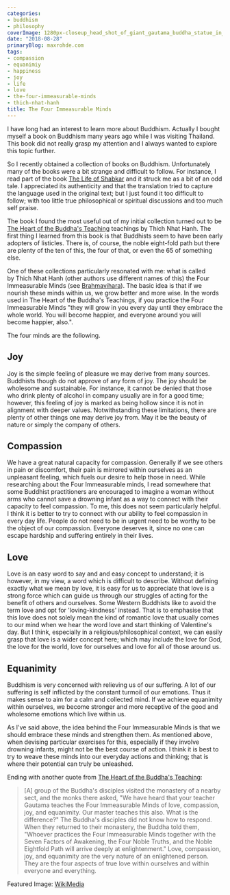 ```yaml
---
categories:
- buddhism
- philosophy
coverImage: 1280px-closeup_head_shot_of_giant_gautama_buddha_statue_in_buddha_park_of_ravangla_sikkim.jpg
date: "2018-08-28"
primaryBlog: maxrohde.com
tags:
- compassion
- equanimiy
- happiness
- joy
- life
- love
- the-four-immeasurable-minds
- thich-nhat-hanh
title: The Four Immeasurable Minds
---
```


I have long had an interest to learn more about Buddhism. Actually I bought myself a book on Buddhism many years ago while I was visiting Thailand. This book did not really grasp my attention and I always wanted to explore this topic further.

So I recently obtained a collection of books on Buddhism. Unfortunately many of the books were a bit strange and difficult to follow. For instance, I read part of the book [The Life of Shabkar](https://www.goodreads.com/review/show/2247116250) and it struck me as a bit of an odd tale. I appreciated its authenticity and that the translation tried to capture the language used in the original text; but I just found it too difficult to follow; with too little true philosophical or spiritual discussions and too much self praise.

The book I found the most useful out of my initial collection turned out to be [The Heart of the Buddha's Teaching](https://www.goodreads.com/review/show/2202433906) teachings by Thich Nhat Hanh. The first thing I learned from this book is that Buddhists seem to have been early adopters of listicles. There is, of course, the noble eight-fold path but there are plenty of the ten of this, the four of that, or even the 65 of something else.

One of these collections particularly resonated with me: what is called by Thich Nhat Hanh (other authors use different names of this) the Four Immeasurable Minds (see [Brahmavihara](https://en.wikipedia.org/wiki/Brahmavihara)). The basic idea is that if we nourish these minds within us, we grow better and more wise. In the words used in The Heart of the Buddha's Teachings, if you practice the Four Immeasurable Minds "they will grow in you every day until they embrace the whole world. You will become happier, and everyone around you will become happier, also.".

The four minds are the following.

## Joy

Joy is the simple feeling of pleasure we may derive from many sources. Buddhists though do not approve of any form of joy. The joy should be wholesome and sustainable. For instance, it cannot be denied that those who drink plenty of alcohol in company usually are in for a good time; however, this feeling of joy is marked as being hollow since it is not in alignment with deeper values. Notwithstanding these limitations, there are plenty of other things one may derive joy from. May it be the beauty of nature or simply the company of others.

## Compassion

We have a great natural capacity for compassion. Generally if we see others in pain or discomfort, their pain is mirrored within ourselves as an unpleasant feeling, which fuels our desire to help those in need. While researching about the Four Immeasurable minds, I read somewhere that some Buddhist practitioners are encouraged to imagine a woman without arms who cannot save a drowning infant as a way to connect with their capacity to feel compassion. To me, this does not seem particularly helpful. I think it is better to try to connect with our ability to feel compassion in every day life. People do not need to be in urgent need to be worthy to be the object of our compassion. Everyone deserves it, since no one can escape hardship and suffering entirely in their lives.

## Love

Love is an easy word to say and and easy concept to understand; it is however, in my view, a word which is difficult to describe. Without defining exactly what we mean by love, it is easy for us to appreciate that love is a strong force which can guide us through our struggles of acting for the benefit of others and ourselves. Some Western Buddhists like to avoid the term love and opt for 'loving-kindness' instead. That is to emphasise that this love does not solely mean the kind of romantic love that usually comes to our mind when we hear the word love and start thinking of Valentine's day. But I think, especially in a religious/philosophical context, we can easily grasp that love is a wider concept here; which may include the love for God, the love for the world, love for ourselves and love for all of those around us.

## Equanimity

Buddhism is very concerned with relieving us of our suffering. A lot of our suffering is self inflicted by the constant turmoil of our emotions. Thus it makes sense to aim for a calm and collected mind. If we achieve equanimity within ourselves, we become stronger and more receptive of the good and wholesome emotions which live within us.

As I've said above, the idea behind the Four Immeasurable Minds is that we should embrace these minds and strengthen them. As mentioned above, when devising particular exercises for this, especially if they involve drowning infants, might not be the best course of action. I think it is best to try to weave these minds into our everyday actions and thinking; that is where their potential can truly be unleashed.

Ending with another quote from [The Heart of the Buddha's Teaching](https://www.goodreads.com/review/show/2202433906):

> \[A\] group of the Buddha's disciples visited the monastery of a nearby sect, and the monks there asked, "We have heard that your teacher Gautama teaches the Four Immeasurable Minds of love, compassion, joy, and equanimity. Our master teaches this also. What is the difference?" The Buddha's disciples did not know how to respond. When they returned to their monastery, the Buddha told them, "Whoever practices the Four Immeasurable Minds together with the Seven Factors of Awakening, the Four Noble Truths, and the Noble Eightfold Path will arrive deeply at enlightenment." Love, compassion, joy, and equanimity are the very nature of an enlightened person. They are the four aspects of true love within ourselves and within everyone and everything.

Featured Image: [WikiMedia](https://commons.wikimedia.org/wiki/File:Closeup_head_shot_of_giant_Gautama_Buddha_statue_in_Buddha_Park_of_Ravangla,_Sikkim.jpg)